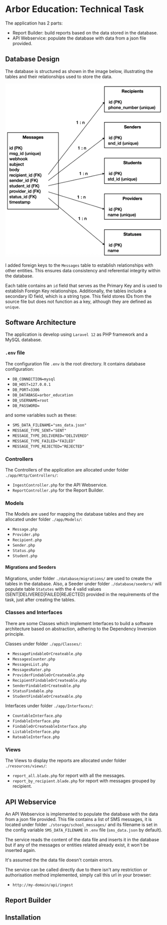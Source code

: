 # Arbor Education: Technical Task
The application has 2 parts:
* Report Builder: build reports based on the data stored in the database.
* API Webservice: populate the database with data from a json file provided.

## Database Design
The database is structured as shown in the image below, illustrating the tables and their relationships used to store the data.

![screenshot](./readme_db_design.png)

I added foreign keys to the `Messages` table to establish relationships with other entities. This ensures data consistency and referential integrity within the database.

Each table contains an `id` field that serves as the Primary Key and is used to establish Foreign Key relationships. Additionally, the tables include a secondary ID field, which is a string type. This field stores IDs from the source file but does not function as a key, although they are defined as `unique`.

## Software Architecture
The application is develop using `Laravel 12` as PHP framework and a MySQL database.

### `.env` file
The configuration file `.env` is the root directory. It contains database configuration:
* `DB_CONNECTION=mysql`
* `DB_HOST=127.0.0.1`
* `DB_PORT=3306`
* `DB_DATABASE=arbor_education`
* `DB_USERNAME=root`
* `DB_PASSWORD=`

and some variables such as these:
* `SMS_DATA_FILENAME="sms_data.json"`
* `MESSAGE_TYPE_SENT="SENT"`
* `MESSAGE_TYPE_DELIVERED="DELIVERED"`
* `MESSAGE_TYPE_FAILED="FAILED"`
* `MESSAGE_TYPE_REJECTED="REJECTED"`

### Controllers
The Controllers of the application are allocated under folder `./app/Http/Controllers/`:
* `IngestController.php` for the API Webservice.
* `ReportController.php` for the Report Builder.

### Models
The Models are used for mapping the database tables and they are allocated under folder `./app/Models/`:
* `Message.php`
* `Provider.php`
* `Recipient.php`
* `Sender.php`
* `Status.php`
* `Student.php`

#### Migrations and Seeders
Migrations, under folder `./database/migrations/` are used to create the tables in the database. Also, a Seeder under folder `./database/seeders/` will populate table `Statutes` with the 4 valid values (SENT|DELIVERED|FAILED|REJECTED) provided in the requirements of the task, just after creating the tables.

### Classes and Interfaces
There are some Classes which implement Interfaces to build a software architecture based on abstraction, adhering to the Dependency Inversion principle.

Classes under folder `./app/Classes/`:
* `MessageFindableOrCreateable.php`
* `MessagesCounter.php`
* `MessagesList.php`
* `MessagesRater.php`
* `ProviderFindableOrCreateable.php`
* `RecipientFindableOrCreateable.php`
* `SenderFindableOrCreateable.php`
* `StatusFindable.php`
* `StudentFindableOrCreateable.php`

Interfaces under folder `./app/Interfaces/`:
* `CountableInterface.php`
* `FindableInterface.php`
* `FindableOrCreateableInterface.php`
* `ListableInterface.php`
* `RateableInterface.php`

### Views
The Views to display the reports are allocated under folder `./resources/views/`:
* `report_all.blade.php` for report with all the messages.
* `report_by_recipient.blade.php` for report with messages grouped by recipient.

## API Webservice
An API Webservice is implemented to populate the database with the data from a json file provided. This file contains a list of SMS messages, it is located under folder `./storage/school_messages/` and its filename is set in the config variable `SMS_DATA_FILENAME` in `.env` file (`sms_data.json` by default).

The service reads the content of the data file and inserts it in the database but if any of the messages or entities related already exist, it won't be inserted again.

It's assumed the the data file doesn't contain errors.

The service can be called directly due to there isn't any restriction or authorisation method implemented, simply call this url in your browser:
* `http://my-domain/api/ingest`

## Report Builder


## Installation


## 